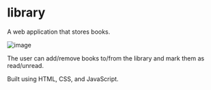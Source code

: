 # library
A web application that stores books.

![image](https://user-images.githubusercontent.com/112222609/227749252-d420c1a2-ab41-49f3-8830-4c3c8067264c.png)

The user can add/remove books to/from the library and mark them as read/unread.

Built using HTML, CSS, and JavaScript.
